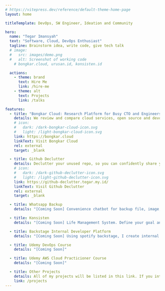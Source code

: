 ```yaml
---
# https://vitepress.dev/reference/default-theme-home-page
layout: home

titleTemplate: DevOps, SW Engineer, Ideation and Community  

hero:
  name: "Tegar Imansyah"
  text: "Software, Cloud, DevOps Enthusiast"
  tagline: Brainstorm idea, write code, give tech talk 
  # image:
  #   src: images/demo.png
  #   alt: Screenshot of working code
    # bongkar.cloud, urusan.id, konsisten.id

  actions:
    - theme: brand
      text: Hire Me
      link: /hire-me
    - theme: alt
      text: Projects
      link: /talks

features:
  - title: "Bongkar Cloud: Research Platform for Busy CTO and Engineers"
    details: We review and compare cloud services, open source and devops tools for real use case, so you don't have to.
    # icon:
    #   dark: /dark-bongkar-cloud-icon.svg
    #   light: /light-bongkar-cloud-icon.svg
    link: https://bongkar.cloud
    linkText: Visit Bongkar Cloud
    rel: external
    target: _blank

  - title: Github Declutter
    details: Declutter your unused repo, so you can confidently share your GitHub profile.
    # icon:
    #   dark: /dark-github-declutter-icon.svg
    #   light: /light-github-declutter-icon.svg
    link: https://github-declutter.tegar.my.id/
    linkText: Visit Github Declutter
    rel: external
    target: _blank

  - title: Whatsapp Backup
    details: "[Coming Soon] Convenience chatbot for backup file, image, and chat to google drive. Simply forward it to us (or your own number)."

  - title: Konsisten
    details: "[Coming Soon] Life Management System. Define your goal and track your daily whether it's align with it or not. "

  - title: Backstage Internal Developer Platform
    details: "[Coming Soon] Using spotify backstage, I create internal developer platform for my own github repository."

  - title: Udemy DevOps Course
    details: "[Coming Soon]"

  - title: Udemy AWS Cloud Practicioner Course
    details: "[Coming Soon]" 

  - title: Other Projects
    details: All of my projects will be listed in this link. If you interested built something with me, then I more then welcome to discuss about it.
    link: /projects
---
```


